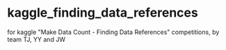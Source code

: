 # kaggle_finding_data_references
for kaggle "Make Data Count - Finding Data References" competitions, by team TJ, YY and JW
